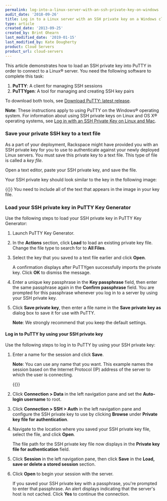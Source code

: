 ```yaml
---
permalink: log-into-a-linux-server-with-an-ssh-private-key-on-windows
audit_date: '2018-09-26'
title: Log in to a Linux server with an SSH private key on a Windows client
type: article
created_date: '2013-09-25'
created_by: Brint Ohearn
last_modified_date: '2019-01-15'
last_modified_by: Kate Dougherty
product: Cloud Servers
product_url: cloud-servers
---
```


This article demonstrates how to load an SSH private key into PuTTY in order
to connect to a Linux&reg; server. You need the following
software to complete this task:

1.  **PuTTY**: A client for managing SSH sessions
2.  **PuTTYgen**: A tool for managing and creating SSH key pairs

To download both tools, see [Download PuTTY: latest
release](https://www.chiark.greenend.org.uk/~sgtatham/putty/download.html).

**Note**: These instructions apply to using PuTTY on the Windows&reg; operating system.
For information about using SSH private keys on Linux and OS X&reg;
operating systems, see [Log in with an SSH Private Key on Linux and
Mac](/support/how-to/logging-in-with-an-ssh-private-key-on-linuxmac).

### Save your private SSH key to a text file

As a part of your deployment, Rackspace might have provided you with an SSH
private key for you to use to authenticate against your newly deployed
Linux servers. You must save this private key to a text file. This type
of file is called a _key file_.

Open a text editor, paste your SSH private key, and save the file.

Your SSH private key should look similar to the key in the following image:

{{<image src="Windows1.png" alt="" title="">}}
You need to include all of the text that appears in the image in your key file.

### Load your SSH private key in PuTTY Key Generator

Use the following steps to load your SSH private key in PuTTY Key Generator:

1. Launch PuTTY Key Generator.

2. In the **Actions** section, click **Load** to load an existing private key
   file. Change the file type to search for to **All Files**.

3. Select the key that you saved to a text file earlier and click **Open**.

    A confirmation displays after PuTTYgen successfully imports the private
    key. Click **OK** to dismiss the message.

4. Enter a unique key passphrase in the **Key passphrase** field, then enter
   the same passphrase again in the **Confirm passphrase** field. You are
   prompted for this passphrase whenever you log in to a server by using your
   SSH private key.

5. Click **Save private key**, then enter a file name in the **Save
   private key as** dialog box to save it for use with PuTTY.

    **Note**: We strongly recommend that you keep the default settings.

#### Log in to PuTTY by using your SSH private key

Use the following steps to log in to PuTTY by using your SSH private key:

1. Enter a name for the session and click **Save**.

    **Note**: You can use any name that you want. This example names the
    session based on the Internet Protocol (IP) address of the server to which
    the user is connecting.

   {{<image src="Windows9.png" alt="" title="">}}

2. Click **Connection > Data** in the left navigation pane and set the
   **Auto-login username** to root.

3. Click **Connection > SSH > Auth**  in the left navigation pane and
   configure the SSH private key to use by clicking **Browse** under **Private
   key file for authentication**.

4. Navigate to the location where you saved your SSH private key file, select
   the file, and click **Open**.

    The file path for the SSH private key file now displays in the **Private
    key file for authentication** field.

5. Click **Session** in the left navigation pane, then click **Save** in the
   **Load, save or delete a stored session** section.

6. Click **Open** to begin your session with the server.

    If you saved your SSH private key with a passphrase, you're prompted to
    enter that passphrase. An alert displays indicating that the server's host
    is not cached. Click **Yes** to continue the connection.
